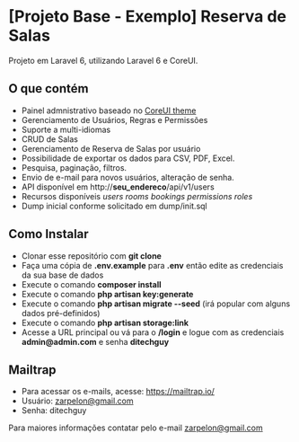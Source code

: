 # [Projeto Base - Exemplo] Reserva de Salas

Projeto em Laravel 6, utilizando Laravel 6 e CoreUI. 

## O que contém

- Painel admnistrativo baseado no [CoreUI theme](https://coreui.io/) 
- Gerenciamento de Usuários, Regras e Permissões
- Suporte a multi-idiomas
- CRUD de Salas
- Gerenciamento de Reserva de Salas por usuário
- Possibilidade de exportar os dados para CSV, PDF, Excel.
- Pesquisa, paginação, filtros. 
- Envio de e-mail para novos usuários, alteração de senha.
- API disponível em http://__seu_endereco__/api/v1/users
- Recursos disponíveis *users* *rooms* *bookings* *permissions* *roles*
- Dump inicial conforme solicitado em dump/init.sql

## Como Instalar

- Clonar esse repositório com __git clone__
- Faça uma cópia de __.env.example__ para __.env__ então edite as credenciais da sua base de dados
- Execute o comando __composer install__
- Execute o comando __php artisan key:generate__
- Execute o comando __php artisan migrate --seed__ (irá popular com alguns dados pré-definidos)
- Execute o comando __php artisan storage:link__
- Acesse a URL principal ou vá para o __/login__ e logue com as credenciais __admin@admin.com__ e senha  __ditechguy__

## Mailtrap

- Para acessar os e-mails, acesse: https://mailtrap.io/
- Usuário: zarpelon@gmail.com
- Senha: ditechguy

Para maiores informações contatar pelo e-mail zarpelon@gmail.com
